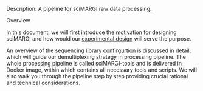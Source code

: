 Description: A pipeline for sciMARGI raw data processing.

Overview

In this document, we will first introduce the [motivation](scimargi-introduction/motivation-of-the-technology.md) for designing sciMARGI and how would our [experimental design](scimargi-introduction/experimental-design-and-steps.md) will serve the purpose.&#x20;

An overview of the sequencing [library confirgurtion](scimargi-introduction/library-configuration.md) is discussed in detail, which will guide our demultiplexing strategy in processing pipeline. The whole processing pipeline is called sciMARGI-tools and is delivered in Docker image, within which contains all necessary tools and scripts. We will also walk you through the pipeline step by step providing crucial rational and technical considerations.&#x20;

